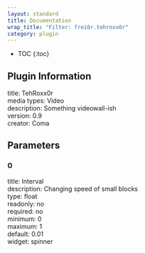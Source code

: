 ```yaml
---
layout: standard
title: Documentation
wrap_title: "Filter: frei0r.tehroxx0r"
category: plugin
---
```

* TOC
{:toc}

## Plugin Information

title: TehRoxx0r  
media types:
Video  
description: Something videowall-ish  
version: 0.9  
creator: Coma  

## Parameters

### 0

title: Interval    
description:
Changing speed of small blocks  
type: float  
readonly: no  
required: no  
minimum: 0  
maximum: 1  
default: 0.01  
widget: spinner  

